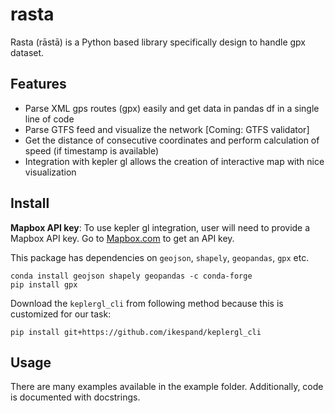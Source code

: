 # rasta

Rasta (rāstā) is a Python based library specifically design to handle gpx dataset. 

## Features

-   Parse XML gps routes (gpx) easily and get data in pandas df in a single line of code
- Parse GTFS feed and visualize the network [Coming: GTFS validator]
-   Get the distance of consecutive coordinates and perform calculation of speed (if timestamp is available)
-   Integration with kepler gl allows the creation of interactive map with nice visualization

## Install

**Mapbox API key**: To use kepler gl integration, user will need to provide a Mapbox API key. Go to [Mapbox.com](https://account.mapbox.com/access-tokens)
to get an API key.

This package has dependencies on `geojson`, `shapely`, `geopandas`, `gpx` etc.

```
conda install geojson shapely geopandas -c conda-forge
pip install gpx 
```
Download the `keplergl_cli` from following method because this is customized for our task:
```
pip install git+https://github.com/ikespand/keplergl_cli
```
## Usage
There are many examples available in the example folder. Additionally, code is documented with docstrings.